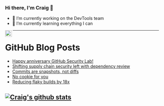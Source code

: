 ### Hi there, I'm Craig 👋

<!--
**CraigTeelFugro/CraigTeelFugro** is a ✨ _special_ ✨ repository because its `README.md` (this file) appears on your GitHub profile.

Here are some ideas to get you started:
-->

- 🔭 I’m currently working on the DevTools team
- 🌱 I’m currently learning everything I can

[<img align="left" alt="Craig Teel | LinkedIn" width="22px" src="https://cdn.jsdelivr.net/npm/simple-icons@v3/icons/linkedin.svg" />][linkedin]

---

# GitHub Blog Posts

<!-- BLOG-POST-LIST:START -->
- [Happy anniversary GitHub Security Lab!](https://github.blog/2020-12-18-happy-anniversary-github-security-lab/)
- [Shifting supply chain security left with dependency review](https://github.blog/2020-12-17-shifting-supply-chain-security-left-with-dependency-review/)
- [Commits are snapshots, not diffs](https://github.blog/2020-12-17-commits-are-snapshots-not-diffs/)
- [No cookie for you](https://github.blog/2020-12-17-no-cookie-for-you/)
- [Reducing flaky builds by 18x](https://github.blog/2020-12-16-reducing-flaky-builds-by-18x/)
<!-- BLOG-POST-LIST:END -->

## [![Craig's github stats](https://github-readme-stats.vercel.app/api?username=craigteelfugro)](https://github.com/anuraghazra/github-readme-stats)


[linkedin]: https://linkedin.com/in/craig-teel-b8786771
